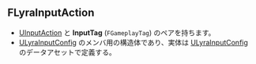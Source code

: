 ## FLyraInputAction

* [UInputAction] と **InputTag** (`FGameplayTag`) のペアを持ちます。
* [ULyraInputConfig] のメンバ用の構造体であり、実体は [ULyraInputConfig] のデータアセットで定義する。

<!--- ページ内のリンク --->

<!--- 自前の画像へのリンク --->

<!--- generated --->
[ULyraInputConfig]: ../../Lyra/Input/ULyraInputConfig.md#ulyrainputconfig
[UInputAction]: ../../UE/Input/UInputAction.md#uinputaction
